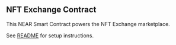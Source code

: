 ## NFT Exchange Contract

This NEAR Smart Contract powers the NFT Exchange marketplace.

See [README](https://github.com/jnlewis/nft-exchange) for setup instructions.
